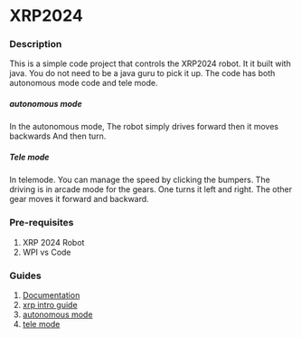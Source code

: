 # XRP2024

### Description

This is a simple code project that controls the XRP2024 robot. It it built with  java. You do not need to be a java guru to pick it up.
The code has both autonomous mode code and tele mode.

##### autonomous mode
In the autonomous mode, The robot simply drives forward then  it moves backwards And then turn.

##### Tele mode
In telemode. You can manage the speed by clicking the bumpers.
The driving is in arcade mode for the gears.
One turns it left and right.
The other gear moves it forward and backward.

### Pre-requisites
1. XRP 2024 Robot
1. WPI vs Code  

### Guides
1. [Documentation](https://docs.wpilib.org/en/stable/docs/software/vscode-overview/index.html) 
1. [xrp intro guide](https://youtu.be/Nlk52QdoasE?si=4Cr0qTlegnpT9mtq) 
1. [autonomous mode](https://youtu.be/3RJOLneWXcI?si=iGUjSYwcrRmKDW47) 
1. [tele mode](https://youtu.be/fjSQFVKx2Fg?si=hLQo6AGNgIMokd80) 
